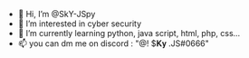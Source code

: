 - 👋 Hi, I’m @SkY-JSpy
- 👀 I’m interested in cyber security
- 🌱 I’m currently learning python, java script, html, php, css...
- 📫 you can dm me on discord : "@!     $𝐊𝐲 .JS#0666"
